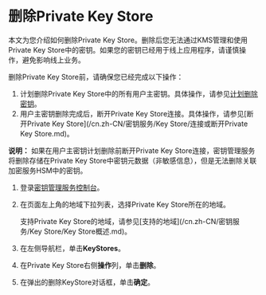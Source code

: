 # 删除Private Key Store

本文为您介绍如何删除Private Key Store。删除后您无法通过KMS管理和使用Private Key Store中的密钥。如果您的密钥已经用于线上应用程序，请谨慎操作，避免影响线上业务。

删除Private Key Store前，请确保您已经完成以下操作：

1.  计划删除Private Key Store中的所有用户主密钥。具体操作，请参见[计划删除密钥](/cn.zh-CN/密钥服务/管理密钥/计划删除密钥.md)。
2.  用户主密钥删除完成后，断开Private Key Store连接。具体操作，请参见[断开Private Key Store](/cn.zh-CN/密钥服务/Key Store/连接或断开Private Key Store.md)。

**说明：** 如果在用户主密钥计划删除前断开Private Key Store连接，密钥管理服务将删除存储在Private Key Store中密钥元数据（非敏感信息），但是无法删除关联加密服务HSM中的密钥。

1.  登录[密钥管理服务控制台](https://kms.console.aliyun.com)。

2.  在页面左上角的地域下拉列表，选择Private Key Store所在的地域。

    支持Private Key Store的地域，请参见[支持的地域](/cn.zh-CN/密钥服务/Key Store/Key Store概述.md)。

3.  在左侧导航栏，单击**KeyStores**。

4.  在Private Key Store右侧**操作**列，单击**删除**。

5.  在弹出的删除KeyStore对话框，单击**确定**。


